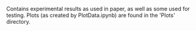 Contains experimental results as used in paper, as well as some used for testing.
Plots (as created by PlotData.ipynb) are found in the 'Plots' directory.
